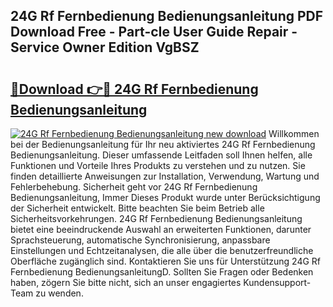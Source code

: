 ## 24G Rf Fernbedienung Bedienungsanleitung PDF Download Free - Part-cIe User Guide Repair - Service Owner Edition VgBSZ

# <h2><a href="http://df4i6l.blite.top/?on=24G+Rf+Fernbedienung+Bedienungsanleitung">🔗Download 👉🔴 24G Rf Fernbedienung Bedienungsanleitung</a></h2>

[![24G Rf Fernbedienung Bedienungsanleitung new download](https://i.imgur.com/lujVjoI.png)](http://df4i6l.blite.top/?on=24G+Rf+Fernbedienung+Bedienungsanleitung)
Willkommen bei der Bedienungsanleitung für Ihr neu aktiviertes 24G Rf Fernbedienung Bedienungsanleitung. Dieser umfassende Leitfaden soll Ihnen helfen, alle Funktionen und Vorteile Ihres Produkts zu verstehen und zu nutzen. Sie finden detaillierte Anweisungen zur Installation, Verwendung, Wartung und Fehlerbehebung. Sicherheit geht vor 24G Rf Fernbedienung Bedienungsanleitung, Immer Dieses Produkt wurde unter Berücksichtigung der Sicherheit entwickelt. Bitte beachten Sie beim Betrieb alle Sicherheitsvorkehrungen. 24G Rf Fernbedienung Bedienungsanleitung bietet eine beeindruckende Auswahl an erweiterten Funktionen, darunter Sprachsteuerung, automatische Synchronisierung, anpassbare Einstellungen und Echtzeitanalysen, die alle über die benutzerfreundliche Oberfläche zugänglich sind. Kontaktieren Sie uns für Unterstützung 24G Rf Fernbedienung BedienungsanleitungD. Sollten Sie Fragen oder Bedenken haben, zögern Sie bitte nicht, sich an unser engagiertes Kundensupport-Team zu wenden.
